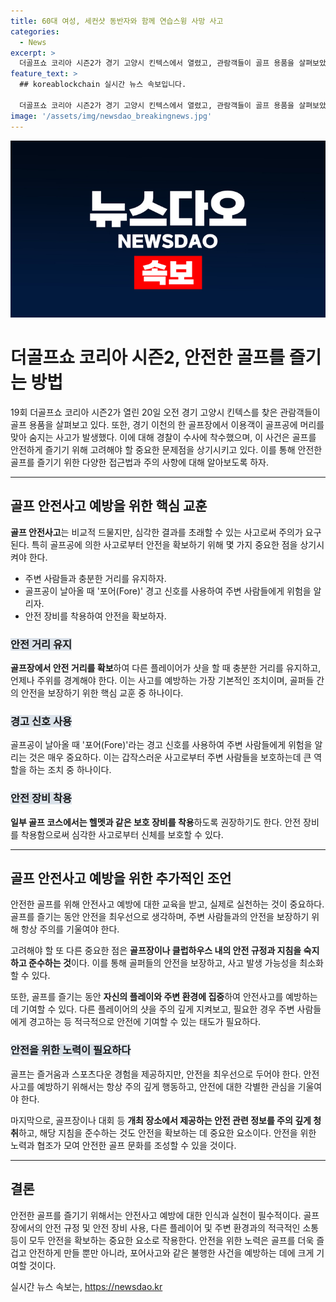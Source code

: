```yaml
---
title: 60대 여성, 세컨샷 동반자와 함께 연습스윙 사망 사고
categories:
  - News
excerpt: >
  더골프쇼 코리아 시즌2가 경기 고양시 킨텍스에서 열렸고, 관람객들이 골프 용품을 살펴보았다. 그러나 이천의 한 골프장에서는 골프공으로 인한 사고가 발생했고, 여성 A씨가 숨지는 사고가 발생했다. 경찰은 정확한 사고 경위를 조사 중이며, 안전거리 유지와 경고 신호 사용을 강조하고 있다. 골프는 안전한 스포츠로 여겨지지만 심각한 사고가 발생하는 경우가 있으므로 항상 주의가 필요하다.
feature_text: >
  ## koreablockchain 실시간 뉴스 속보입니다.

  더골프쇼 코리아 시즌2가 경기 고양시 킨텍스에서 열렸고, 관람객들이 골프 용품을 살펴보았다. 그러나 이천의 한 골프장에서는 골프공으로 인한 사고가 발생했고, 여성 A씨가 숨지는 사고가 발생했다. 경찰은 정확한 사고 경위를 조사 중이며, 안전거리 유지와 경고 신호 사용을 강조하고 있다. 골프는 안전한 스포츠로 여겨지지만 심각한 사고가 발생하는 경우가 있으므로 항상 주의가 필요하다.
image: '/assets/img/newsdao_breakingnews.jpg'
---
```


<p><img src="/assets/img/newsdao_breakingnews.jpg" alt="koreablockchain 속보" /></p>

<h1 data-ke-size="size24">더골프쇼 코리아 시즌2, 안전한 골프를 즐기는 방법</h1>

<p data-ke-size="size16">19회 더골프쇼 코리아 시즌2가 열린 20일 오전 경기 고양시 킨텍스를 찾은 관람객들이 골프 용품을 살펴보고 있다. 또한, 경기 이천의 한 골프장에서 이용객이 골프공에 머리를 맞아 숨지는 사고가 발생했다. 이에 대해 경찰이 수사에 착수했으며, 이 사건은 골프를 안전하게 즐기기 위해 고려해야 할 중요한 문제점을 상기시키고 있다. 이를 통해 안전한 골프를 즐기기 위한 다양한 접근법과 주의 사항에 대해 알아보도록 하자.</p>

<hr>

<h2 data-ke-size="size26">골프 안전사고 예방을 위한 핵심 교훈</h2>

<p data-ke-size="size16"><b>골프 안전사고</b>는 비교적 드물지만, 심각한 결과를 초래할 수 있는 사고로써 주의가 요구된다. 특히 골프공에 의한 사고로부터 안전을 확보하기 위해 몇 가지 중요한 점을 상기시켜야 한다.</p>

<ul>
  <li>주변 사람들과 충분한 거리를 유지하자.</li>
  <li>골프공이 날아올 때 '포어(Fore)' 경고 신호를 사용하여 주변 사람들에게 위험을 알리자.</li>
  <li>안전 장비를 착용하여 안전을 확보하자.</li>
</ul>

<h3 data-ke-size="size24"><span style="background-color: #21538527;">안전 거리 유지</span></h3>

<p data-ke-size="size16"><b>골프장에서 안전 거리를 확보</b>하여 다른 플레이어가 샷을 할 때 충분한 거리를 유지하고, 언제나 주위를 경계해야 한다. 이는 사고를 예방하는 가장 기본적인 조치이며, 골퍼들 간의 안전을 보장하기 위한 핵심 교훈 중 하나이다.</p>

<h3 data-ke-size="size24"><span style="background-color: #21538527;">경고 신호 사용</span></h3>

<p data-ke-size="size16">골프공이 날아올 때 '포어(Fore)'라는 경고 신호를 사용하여 주변 사람들에게 위험을 알리는 것은 매우 중요하다. 이는 갑작스러운 사고로부터 주변 사람들을 보호하는데 큰 역할을 하는 조치 중 하나이다.</p>

<h3 data-ke-size="size24"><span style="background-color: #21538527;">안전 장비 착용</span></h3>

<p data-ke-size="size16"><b>일부 골프 코스에서는 헬멧과 같은 보호 장비를 착용</b>하도록 권장하기도 한다. 안전 장비를 착용함으로써 심각한 사고로부터 신체를 보호할 수 있다.</p>

<hr>

<h2 data-ke-size="size26">골프 안전사고 예방을 위한 추가적인 조언</h2>

<p data-ke-size="size16">안전한 골프를 위해 안전사고 예방에 대한 교육을 받고, 실제로 실천하는 것이 중요하다. 골프를 즐기는 동안 안전을 최우선으로 생각하며, 주변 사람들과의 안전을 보장하기 위해 항상 주의를 기울여야 한다.</p>

<p data-ke-size="size16">고려해야 할 또 다른 중요한 점은 <b>골프장이나 클럽하우스 내의 안전 규정과 지침을 숙지하고 준수하는 것</b>이다. 이를 통해 골퍼들의 안전을 보장하고, 사고 발생 가능성을 최소화할 수 있다.</p>

<p data-ke-size="size16">또한, 골프를 즐기는 동안 <b>자신의 플레이와 주변 환경에 집중</b>하여 안전사고를 예방하는 데 기여할 수 있다. 다른 플레이어의 샷을 주의 깊게 지켜보고, 필요한 경우 주변 사람들에게 경고하는 등 적극적으로 안전에 기여할 수 있는 태도가 필요하다.</p>

<h3 data-ke-size="size24"><span style="background-color: #21538527;">안전을 위한 노력이 필요하다</span></h3>

<p data-ke-size="size16">골프는 즐거움과 스포츠다운 경험을 제공하지만, 안전을 최우선으로 두어야 한다. 안전사고를 예방하기 위해서는 항상 주의 깊게 행동하고, 안전에 대한 각별한 관심을 기울여야 한다.</p>

<p data-ke-size="size16">마지막으로, 골프장이나 대회 등 <b>개최 장소에서 제공하는 안전 관련 정보를 주의 깊게 청취</b>하고, 해당 지침을 준수하는 것도 안전을 확보하는 데 중요한 요소이다. 안전을 위한 노력과 협조가 모여 안전한 골프 문화를 조성할 수 있을 것이다.</p>

<hr>

<h2 data-ke-size="size26">결론</h2>

<p data-ke-size="size16">안전한 골프를 즐기기 위해서는 안전사고 예방에 대한 인식과 실천이 필수적이다. 골프장에서의 안전 규정 및 안전 장비 사용, 다른 플레이어 및 주변 환경과의 적극적인 소통 등이 모두 안전을 확보하는 중요한 요소로 작용한다. 안전을 위한 노력은 골프를 더욱 즐겁고 안전하게 만들 뿐만 아니라, 포어사고와 같은 불행한 사건을 예방하는 데에 크게 기여할 것이다.</p>
실시간 뉴스 속보는, <a href="https://newsdao.kr" rel="dofollow">https://newsdao.kr</a>


